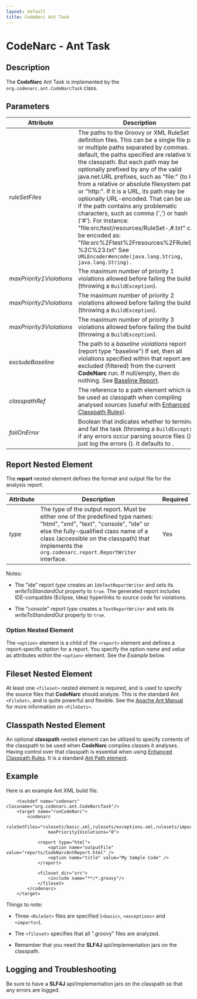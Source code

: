 ```yaml
---
layout: default
title: CodeNarc Ant Task
---
```

# CodeNarc - Ant Task

## Description

The **CodeNarc** Ant Task is implemented by the `org.codenarc.ant.CodeNarcTask` class.

## Parameters

| Attribute                | Description                                                    | Required               |
|--------------------------|----------------------------------------------------------------|------------------------|
| *ruleSetFiles*           | The paths to the Groovy or XML RuleSet definition files. This can be a single file path, or  multiple paths separated by commas. By default, the paths specified are relative to the classpath. But each path may be optionally prefixed by any of the valid java.net.URL prefixes, such as "file:" (to load from a relative or absolute filesystem path), or "http:". If it is a URL, its path may be optionally URL-encoded. That can be useful if the path contains any problematic characters, such as comma (',') or hash ('#'). For instance: "file:src/test/resources/RuleSet-,#.txt" can be encoded as: "file:src%2Ftest%2Fresources%2FRuleSet-%2C%23.txt" See `URLEncoder#encode(java.lang.String, java.lang.String).`   | Yes |
| *maxPriority1Violations* | The maximum number of priority 1 violations allowed before failing the build (throwing a `BuildException`).               | No |
| *maxPriority2Violations* | The maximum number of priority 2 violations allowed before failing the build (throwing a `BuildException`).               | No |
| *maxPriority3Violations* | The maximum number of priority 3 violations allowed before failing the build (throwing a `BuildException`).               | No |
| *excludeBaseline*        | The path to a *baseline violations* report (report type "baseline") If set, then all violations specified within that report are excluded (filtered) from the current **CodeNarc** run. If null/empty, then do nothing. See [Baseline Report](./codenarc-baseline-xml-report-writer.html).    | No |
| *classpathRef*           | The reference to a path element which is to be used as classpath when compiling analysed sources (useful with [Enhanced Classpath Rules](./codenarc-enhanced-classpath-rules.html)). | No |
| *failOnError*            | Boolean that indicates whether to terminate and fail the task (throwing a `BuildException`) if any errors occur parsing source files (<true>), or just log  the errors (<false>). It defaults to <false>.                                        | No |


## Report Nested Element

The **report** nested element defines the format and output file for the analysis report.

| Attribute            | Description                                                    | Required               |
|----------------------|----------------------------------------------------------------|------------------------|
| *type*               | The type of the output report. Must be either one of the predefined type names: "html", "xml", "text", "console", "ide" or else the fully-qualified class name of a class (accessible on the classpath) that implements the `org.codenarc.report.ReportWriter` interface.  | Yes |

Notes:

  * The "ide" report *type* creates an `IdeTextReportWriter` and sets its *writeToStandardOut* property to `true`.
    The generated report includes IDE-compatible (Eclipse, Idea) hyperlinks to source code for violations.

  * The "console" report *type* creates a `TextReportWriter` and sets its *writeToStandardOut* property to `true`.


### Option Nested Element

The `<option>` element is a child of the `<report>` element and defines a
report-specific option for a report. You specify the option *name* and *value* as attributes
within the `<option>` element. See the *Example* below.


## Fileset Nested Element

At least one `<fileset>` nested element is required, and is used to specify the source files that
**CodeNarc** should analyze. This is the standard Ant `<FileSet>`, and is quite powerful and flexible.
See the [Apache Ant Manual](http://ant.apache.org/manual/index.html) for more information on `<FileSets>`.


## Classpath Nested Element

An optional **classpath** nested element can be utilized to specify contents of the classpath to be used when
**CodeNarc** compiles classes it analyses. Having control over that classpath is essential when using
[Enhanced Classpath Rules](./codenarc-enhanced-classpath-rules.html). It is a standard
[Ant Path element](https://ant.apache.org/manual/using.html#path).


## Example

Here is an example Ant XML build file.

```
    <taskdef name="codenarc" classname="org.codenarc.ant.CodeNarcTask"/>
    <target name="runCodeNarc">
        <codenarc
                ruleSetFiles="rulesets/basic.xml,rulesets/exceptions.xml,rulesets/imports.xml"
                maxPriority1Violations="0">
    
            <report type="html">
                <option name="outputFile" value="reports/CodeNarcAntReport.html" />
                <option name="title" value="My Sample Code" />
            </report>
    
            <fileset dir="src">
                <include name="**/*.groovy"/>
            </fileset>
        </codenarc>
    </target>
```

Things to note:

  * Three `<RuleSet>` files are specified (`<basic>`, `<exceptions>` and `<imports>`).

  * The `<fileset>` specifies that all ".groovy" files are analyzed.

  * Remember that you need the **SLF4J** api/implementation jars on the classpath.


## Logging and Troubleshooting

Be sure to have a **SLF4J** api/implementation jars on the classpath so that any errors are logged.

